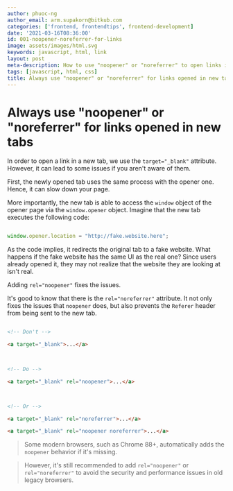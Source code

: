 ```yaml
---
author: phuoc-ng
author_email: arm.supakorn@bitkub.com
categories: ['frontend, frontendtips', frontend-development]
date: '2021-03-16T08:36:00'
id: 001-noopener-noreferrer-for-links
image: assets/images/html.svg
keywords: javascript, html, link
layout: post
meta-description: How to use "noopener" or "noreferrer" to open links in new tabs
tags: [javascript, html, css]
title: Always use "noopener" or "noreferrer" for links opened in new tabs
---
```




# Always use "noopener" or "noreferrer" for links opened in new tabs



In order to open a link in a new tab, we use the `target="_blank"` attribute. However, it can lead to some issues if you aren't aware of them.



First, the newly opened tab uses the same process with the opener one. Hence, it can slow down your page.

More importantly, the new tab is able to access the `window` object of the opener page via the `window.opener` object. Imagine that the new tab executes the following code:



```js

window.opener.location = "http://fake.website.here";

```



As the code implies, it redirects the original tab to a fake website. What happens if the fake website has the same UI as the real one? Since users already opened it, they may not realize that the website they are looking at isn't real.



Adding `rel="noopener"` fixes the issues.



It's good to know that there is the `rel="noreferrer"` attribute. It not only fixes the issues that `noopener` does, but also prevents the `Referer` header from being sent to the new tab.



```html

<!-- Don't -->

<a target="_blank">...</a>



<!-- Do -->

<a target="_blank" rel="noopener">...</a>



<!-- Or -->

<a target="_blank" rel="noreferrer">...</a>

<a target="_blank" rel="noopener noreferrer">...</a>

```



> Some modern browsers, such as Chrome 88+, automatically adds the `noopener` behavior if it's missing.

> However, it's still recommended to add `rel="noopener"` or `rel="noreferrer"` to avoid the security and performance issues in old legacy browsers.
